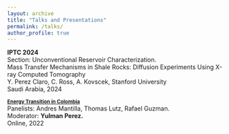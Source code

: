 ```yaml
---
layout: archive
title: "Talks and Presentations"
permalink: /talks/
author_profile: true
---
```

<b> IPTC 2024 </b> <br>
Section: Unconventional Reservoir Characterization. <br>
Mass Transfer Mechanisms in Shale Rocks: Diffusion Experiments Using X-ray Computed Tomography <br>
Y. Perez Claro, C. Ross, A. Kovscek, Stanford University <br>
Saudi Arabia, 2024 <br>
  


<b><a style="font-size:1.2vw;" href="https://www.youtube.com/watch?v=WBLWL1uBDSw"> Energy Transition in Colombia</a></b> <br>
Panelists: Andres Mantilla, Thomas Lutz, Rafael Guzman. <br>
Moderator: <b>Yulman Perez.</b><br>
Online, 2022 <br>
  


